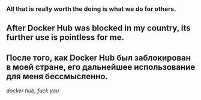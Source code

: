 ### All that is really worth the doing is what we do for others.

## After Docker Hub was blocked in my country, its further use is pointless for me.

## После того, как Docker Hub был заблокирован в моей стране, его дальнейшее использование для меня бессмысленно.

_docker hub, fuck you_
